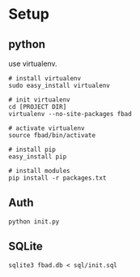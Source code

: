 # Setup

## python

use virtualenv.

```
# install virtualenv
sudo easy_install virtualenv

# init virtualenv
cd [PROJECT DIR]
virtualenv --no-site-packages fbad

# activate virtualenv
source fbad/bin/activate

# install pip
easy_install pip

# install modules
pip install -r packages.txt
```


## Auth

```
python init.py
```

## SQLite

```
sqlite3 fbad.db < sql/init.sql
```
